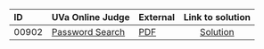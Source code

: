 | ID | UVa Online Judge | External | Link to solution |
|:---|:---|:---|:---:|
| 00902 | [Password Search](https://onlinejudge.org/index.php?option=com_onlinejudge&Itemid=8&category=24&page=show_problem&problem=843) | [PDF](https://onlinejudge.org/external/9/902.pdf) | [Solution](https%3A//github.com/versenyi98/programming-contests/tree/master/UVa%20Online%20Judge/00902%2520-%2520Password%2520Search)|
